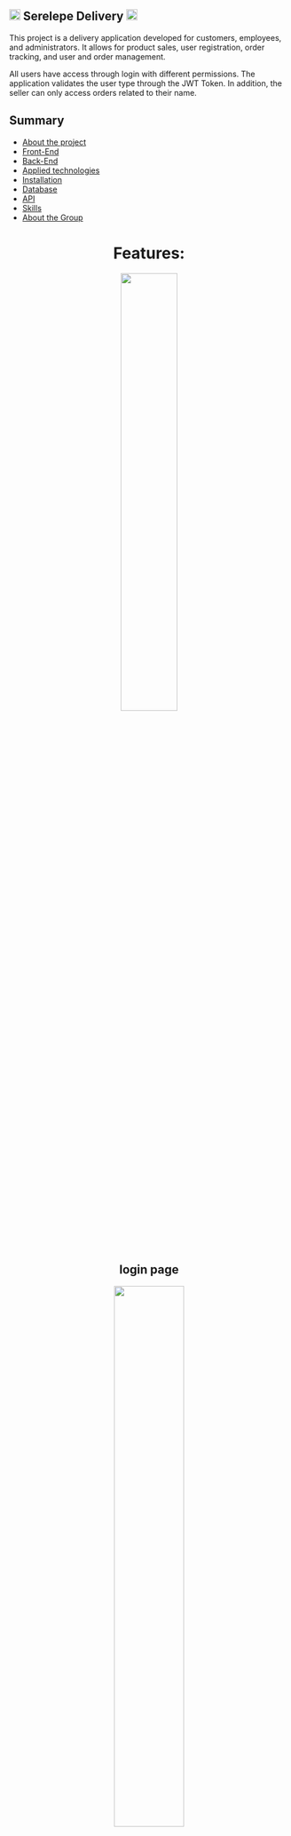 ## <img src="https://github.com/yuzomatoba/serelepe-delivery/assets/108953241/93fe3415-191c-4dd6-b328-d34c7644fbf3" alt="Serelepe Delivery" width="20" height="20"> Serelepe Delivery <img src="https://github.com/yuzomatoba/serelepe-delivery/assets/108953241/93fe3415-191c-4dd6-b328-d34c7644fbf3" alt="Serelepe Delivery" width="20" height="20">



This project is a delivery application developed for customers, employees, and administrators. It allows for product sales, user registration, order tracking, and user and order management.

All users have access through login with different permissions. The application validates the user type through the JWT Token. In addition, the seller can only access orders related to their name.



## Summary

 - [About the project](#sobre-o-projeto)
 - [Front-End](#front-end)
 - [Back-End](#back-end)
 - [Applied technologies](#front-end)
 - [Installation](#instalação)
 - [Database](#banco-de-dados)
 - [API](#api)
 - [Skills](#habilidades)
 - [About the Group](#depoimetos-sobre-o-projeto)
 

<div align="center">

<h1>Features:</h1>

  <img src="image/serelepe-login.png" width="45%" height="45%"/>
  
  <h2>login page</h2>
</div>

<div align="center">

  <img src="image/serelepe-registro-usuario.png" width="50%" height="50%"/>
  
  <h2>customer register</h2>
</div>

<div align="center">

  <img src="image/serelepe-produtos.png" width="50%" height="50%"/>
  
  <h2>products</h2>
</div>

<div align="center">

  <img src="image/serelepe-pedidos.png" width="50%" height="50%"/>
  
  <h2>customer orders</h2>
</div>

<div align="center">

  <img src="image/serelepe-pedidos-vendedor.png" width="50%" height="50%"/>
  
  <h2>seller orders</h2>
</div>

<div align="center">

  <img src="image/serelepe-admin.png" width="50%" height="50%"/>
  
  <h2>admin page</h2>
</div>

## About the project

In this application, our group was responsible for creating and integrating both the back-end and the front-end, creating a beer delivery platform. 🍻

Mr. Serelepe's beer distributor is getting computerized! 🚀 Your business, which was previously focused on a specific location in the city, has started receiving a massive order quantity from other areas, expanding its delivery service. All thanks to the excellent beverage price and the sales team's service.

Now, the distributor has several sale spots in the city to expedite the service in these areas. Each sale spot has its own salesperson responsible.

The old system, which was a set of spreadsheets, no longer meets the business needs due to generating a lot of maintenance, Mr. Serelepe sought our web developer team with an idea for an application that could streamline the team and the customer lives who buy their products. The app is able to:

- 👨‍💻 👩‍💻Access via login: both customers and salespeople, as well as Mr. Serelepe, who manages the system, must have access to the application via login, but with different functions: (1) The customer, who buys from the product list; (2) The salesperson, who approves, prepares, and delivers the orders; (3) The administrator, who manages the application users.

- 🗣 👥 🗣 👥Facilitate communication between customers and salespeople: the customer places an order through the "shopping cart," and the salesperson approves, prepares, and sends the order. When the product is received by the purchaser, they mark the order as "received." Both parties should have details about their orders.

- 🏍If the customer places an order, it should appear in the salesperson's order dashboard after the page refresh. The customer, on the other hand, should have information about their order when the page is refreshed, which means information about whether the order is being prepared or has already been dispatched.

## Front-End

The Front-End was developed using the following tools:
- Axios
- Material UI
- React
- React Router Dom
- React Testing Library


## Back-End
The Back-End was developed using the following tools:
- Javascript
- NodeJS
- ExpressJS
- JWT
- MySQL
- Sequelize
- Mocha
- Chai
- Sinon

## Testing
- RTL
- Chai e Sinon
- Jest

## Installation

🤖 Required commands:

❗️ Note: In this project, the process manager pm2 was the used tool. If you want to understand better what Node process manager is, check the documentation. ❗️



 These are the scripts at the root of the project (~/package.json) and not the individual applications ./front-end/package.json and ./back-end/package.json (All commands should be executed with npm. Ex: npm start):

 - ``start``: Clears the ports ``3000`` e ``3001`` and simulates the initialization in the evaluator. It also prepares the environment by running ``Sequelize`` to restore the test database (ending with -test) and starts the application with ``pm2`` in fork mode (one instance for each application). In this mode, changes are not watched.
 - ``stop``: Stops and deletes the applications running on ``pm2``;
 
 - ``dev``: Clears the ports ``3000`` and ``3001`` and starts the application with  ``pm2``  in fork mode (one instance for each application). In this mode, updates are watched (watch mode).

- ``dev:prestart``: From the root, this command installs dependencies  ``(npm i)`` in the two projects ``(./front-end e ./back-end)`` and runs ``Sequelize`` in ``./back-end`` (remember to configure the .env file in the same directory).

- ``db:reset``: Runs the ``Sequelize`` scripts to restore the development database (ending with ``-dev``). Use this script if you find any issues with your local database.

- ``test <file-names>``: Runs all tests (or a subset if  ``<file-names>`` is specified) using the test database (ending with ``-test``).


## To start the project, follow these steps:

- Create and configure a `.env` file with your environment variables in the back-end directory. Otherwise, the database configuration will use the default values (an example `.env` file is available in the backend's  `src` folder).

- Install the MySQL database and make sure it is running on your computer or in a container.

- Open the terminal in the root folder (`~/delivery_app`) and run the following commands:
    - `npm run db:reset` - This will run the Sequelize scripts and restore the development database.
    - `npm run start` - This will clear ports 3000 and 3001 and start the application.

## Database

For the database, the Sequelize ORM was the used tool, which interfaces with MySQL.

Use the file ``./db.example.sql`` as a reference for creating migrations and seeders.

The ER Diagram can also help you to "visualize" the database.


![Logo](https://raw.githubusercontent.com/tryber/sd-025-a-project-delivery-app/master/assets/readme/erdr.png?token=GHSAT0AAAAAAB5ARU2OO7UX6FS7RBJRXXBKZDGSGGQ)

The database has three default users (customer, seller, and administrator) and eleven beverages. You can use the following credentials to test the application:

- Customer:
  ```
  name: Cliente Zé Birita
  email: zebirita@email.com
  password: $#zebirita#$
  ```

- Seller:
  ```
  name: Fulana Pereira
  email: fulana@deliveryapp.com
  password: fulana@123
  ```

- Admin:
  ```
  name: Delivery App Admin
  email: adm@deliveryapp.com
  password: --adm2@21!!--
  ```

#### MySQL with Docker
To use MySQL with Docker, you need to have Docker installed on your machine. To check if you have Docker installed, open the command prompt and type:
`docker --version`

This command should return something like:
`Docker version 23.0.2`

After having Docker installed, you can create the container with the following command. Remember to change the container name and password:
`docker container run --name delivery-app -e MYSQL_ROOT_PASSWORD=123456 -d -p 3306:3306 mysql:5.7`.

This command will create a MySQL container named `delivery-app`, set the root password to  `123456` and expose the MySQL port 3306 to the local port 3306.


## API

To better understand how the API and the project itself work, the functionalities and development have been divided into five (5) different flows, each with its subdivisions, which together form the application itself.

They are: 
- Common Flow
    -
    - Login: Checks if the database contains the default user accounts.

    - Registration: Should be able to register new users with valid data in the database.
- Customer Flow
    - 
    - Customer Products: It is responsible for the products that the customer added to the cart. It allows adding, removing, modifying, and deleting products from the cart. The customer can also view products and prices.

    - Checkout: Validates the total value of the products added on the product screen, navigates to the checkout screen through the shopping cart button, generates a new order with the presumed total price and random data for use. The user can also view order details and remove items from the cart.

    - Customer Orders: It is possible to see the screen with all the customer's orders with the correct data.

    - Order Details: Contains the customer's order details in order to have the correct sales data.

- Seller Flow
    -
    - Seller Orders: The seller can view the list of all current and previous orders.

    - Order Details: The seller has access to the order details screen to have the correct sales data.

- Order Status Validation
    -
    - The status validation consists of ensuring that the order statuses are changed and reflected for customers and sellers.

- Administrator Flow
    -
    - The administrator flow should allow the registration of customers and sellers, as well as their removal.

   ## Testing the API 
    
    #### POST  `/login`
```
  {
    "email": "zebirita@email.com",
    "password": "$#zebirita#$"
  }
  ```

  **Responses**
  
  Status: 200 OK
  ```
  {
    "name": "Cliente Zé Birita",
    "email": "zebirita@email.com",
    "role": "customer",
    "token": "jsonwebtoken"
  }
  ```
  
  Status: 400 Bad Request
  ```
  {
    "message": "Invalid empty fields"
  }
  ```
  ```
  {
    "message": "Invalid email"
  }
  ```
  ```
  {
    "message": "Password must have at least 6 characters"
  }
  ```
  
  Status: 401 Unauthorized
  ```
  {
    "message": "Incorrect password"
  }
  ```
  
  Status: 404 Not Found
  ```
  {
    "message": "User not found"
  }
  ```
#### POST `/register`

  
  **Parameter Value Example**
  ```
  {
    "name": "João Silva",
    "email": "joao@email.com",
    "password": "123456"
  }
  ```

  



  **Responses**
  
  Status: 201 Created  
  ```
  {
    "name": "João Silva",
    "email": "joao@email.com",
    "role": "customer",
    "token": "jsonwebtoken"
  }
  ```
  
  Status: 400 Bad Request
  ```
  {
    "message": "Invalid empty fields"
  }
  ```
  ```
  {
    "message": "Username must have at least 12 characters"
  }
  ```
  ```
  {
    "message": "Invalid email"
  }
  ```
  ```
  {
    "message": "Password must have at least 6 characters"
  }
  ```
  
  Status: 409 Conflict
  ```
  {
    "message": "User already exist"
  }
  ```

#### GET `/seller`
  
  **Responses**
  
  Status: 200 OK
  ```
  [
    {
      "id": 2,
      "name": "Fulana Pereira"
    }
  ]
  ```
#### POST `/sale`

  **Parameter Value Examples**
  ```
  {
    "cart": [
      {
        "id": 1,
        "name": "Skol Lata 250ml",
        "quantity": 2,
        "unityPrice": 2.30,
        "subTotal": 4.60
      },
      {
        "id": 2,
        "name": "Heineken 600ml",
        "quantity": 1,
        "unityPrice": 1.20,
        "subTotal": 1.20
      }
    ],
    "totalPrice": 88.8,
    "sellerId": 1,
    "deliveryAddress": "R. Ficticia, Em Algum Lugar, AL",
    "deliveryNumber": 121,
    "userEmail": "zebirita@email.com"
  }
  ```


  **Responses**
  
  Status: 201 Created
  ```
  {
    "saleId": 1
  }
  ```
  #### PUT /sale/orders

  Order status:
  - "Pendente"
  - "Preparando"
  - "Em Trânsito"
  - "Entregue"
    
 
  **Parameter Value Example**
  ```
  {
    "saleId": 1, 
    "status": "Preparando"
  }
  ```
  

  **Response**
  
  Status: 200 OK
  ```
  [
    1   // saleId
  ]
  ```

  **Responses**
  #### GET
  Status: 200 OK
  ```
  [
    {
      "saleDate": "2023-05-18 16:23:10 +00:00",
      "id": 1,
      "status": "Preparando",
      "totalPrice": "88.80",
      "deliveryAddress": "R. Ficticia, Em Algum Lugar, AL"
    },
    {
      "saleDate": "2023-05-18 16:23:10 +00:00",
      "id": 2,
      "status": "Pendente",
      "totalPrice": "88.80",
      "deliveryAddress": "R. Ficticia, Em Algum Lugar, AL"
    }
  ]
  ```

  **Responses**
  #### GET /costumer/products
  Status: 200 OK
  ```
  [
    {
      "saleId": 2,
      "productId": 1,
      "quantity": 2,
      "product": {
        "id": 1,
        "name": "Skol Lata 250ml",
        "price": "2.20"
      },
      "sale": {
        "saleDate": "2023-05-18 16:23:10 +00:00",
        "userId": 3,
        "sellerId": 1,
        "totalPrice": "88.80",
        "deliveryAddress": "R. Ficticia, Em Algum Lugar, AL",
        "deliveryNumber": "121",
        "status": "Pendente",
        "seller_id": 1
      }
    },
    {
      "saleId": 2,
      "productId": 2,
      "quantity": 1,
      "product": {
        "id": 2,
        "name": "Heineken 600ml",
        "price": "7.50"
      },
      "sale": {
        "saleDate": "2023-05-18 16:23:10 +00:00",
        "userId": 3,
        "sellerId": 1,
        "totalPrice": "88.80",
        "deliveryAddress": "R. Ficticia, Em Algum Lugar, AL",
        "deliveryNumber": "121",
        "status": "Pendente",
        "seller_id": 1
      }
    }
  ]
  ```

#### GET `/users`

  **Responses**
  
  Status: 200 OK
  ```
  [
    {
      "id": 1,
      "name": "Skol Lata 250ml",
      "price": "2.20",
      "url_image": "http://localhost:3001/images/skol_lata_350ml.jpg"
    },
    {
      "id": 2,
      "name": "Heineken 600ml",
      "price": "7.50",
      "url_image": "http://localhost:3001/images/heineken_600ml.jpg"
    },
    ...
  ]
  ```

  #### GET `/products`
  
  **Header Parameters**
  ```
  Authorization: JsonWebToken
  ```


  **Responses**
  
  Status: 200 OK
  ```
  [
    {
      "id": 1,
      "name": "Skol Lata 250ml",
      "price": "2.20",
      "url_image": "http://localhost:3001/images/skol_lata_350ml.jpg"
    },
    {
      "id": 2,
      "name": "Heineken 600ml",
      "price": "7.50",
      "url_image": "http://localhost:3001/images/heineken_600ml.jpg"
    },
    ...
  ]
  ```
  Status: 404 Not Found
  ```
  {
    "message": "Token not found"
  }
  ```
  ```
  {
    "message": "Expired or invalid token"
  }
  ```

#### `/admin`
#### GET

  **Header Parameters**
  ```
  Authorization: JsonWebToken
  ```


  **Responses**
  
  Status: 200 OK
  ```
  [
    {
      "id": 2,
      "name": "Fulana Pereira",
      "email": "fulana@deliveryapp.com",
      "role": "seller"
    },
    {
      "id": 3,
      "name": "Cliente Zé Birita",
      "email": "zebirita@email.com",
      "role": "customer"
    }
  ]
  ```
  
  Status: 401 Unauthorized
  ```
  {
    "message": "Unauthorized"
  }
  ```
  
  Status: 404 Not Found
  ```
  {
    "message": "Token not found"
  }
  ```
  ```
  {
    "message": "Expired or invalid token"
  }
  ```
  #### POST
 
  **Header Parameters**
  ```
  Authorization: JsonWebToken
  ```



  **Parameter Value Example**
  ```
  {
    "name": "João Silva",
    "email": "joao@email.com",
    "password": "123456"
  }
  ```

  

  **Responses**
  
  Status: 201 Created  
  ```
  {
    "name": "João Silva",
    "email": "joao@email.com",
    "role": "customer",
    "token": "jsonwebtoken"
  }
  ```
  
  Status: 400 Bad Request
  ```
  {
    "message": "Invalid empty fields"
  }
  ```
  ```
  {
    "message": "Username must have at least 12 characters"
  }
  ```
  ```
  {
    "message": "Invalid email"
  }
  ```
  ```
  {
    "message": "Password must have at least 6 characters"
  }
  ```
   
  Status: 401 Unauthorized
  ```
  {
    "message": "Unauthorized"
  }
  ```
  
  Status: 404 Not Found
  ```
  {
    "message": "Token not found"
  }
  ```
  ```
  {
    "message": "Expired or invalid token"
  }
  ```
  
  Status: 409 Conflict
  ```
  {
    "message": "User already exist"
  }
  ```
  
  **Header Parameters**
  ```
  Authorization: JsonWebToken
  ```
  
   #### DELETE /admin/:id
  
  **Responses**
  
  Status: 201 Created
  ```

  ```
  
  Status: 401 Unauthorized
  ```
  {
    "message": "Unauthorized"
  }
  ```
  
  Status: 404 Not Found
  ```
  {
    "message": "Token not found"
  }
  ```
  ```
  {
    "message": "Expired or invalid token"
  }
  ```




## Skills:
#### Backend Skills:

    - Dockerizing apps, network, volume, and compose;
    - Data modeling with MySQL using Sequelize;
    - Creating and associating tables using Sequelize models;
    - Building a REST API with endpoints to consume the created models;
    - Building a CRUD with Node.js, using an ORM;
    - JWT for security validations
    
    ## Skills:
#### Frontend Skills:

    - JavaScript with React and React Hooks;
    - Context API for global state management;
    - Material UI for customization and CSS;
    - Local Storage for saving persistent data in the browser;
    - Axios for fetching data from the backend;
    - React Router for routing

##### Softskills:
    - Teamwork;
    - Agile methodologies
    - Scrum
    - Kanban
    - Communication
## About the Group
The Delivery App was created in group and it was the Backend module final project. Its main target was to work on soft skills and simulate a work environment with different people collaborating on it.

This project provided us to cooperate to colleagues and see new ways to work in group, using agile methodologies. Communication was essential to carry out this project, and we can proudly say that it was successful in its delivery.

The group is composed of the following developers:

    - Gabriel Palhares  (group leader)
    - Yuzo Matoba
    - Victor Alejandro Cabral Orellana

##### Testimonials about the project

- Gabriel's Testimonial: Developing the Serelepe Delivery project represented a great personal challenge for me since it was my first full-stack project developed from scratch. Thanks to the collaboration of my team, we managed to complete the development within the stipulated deadline. This journey provided a series of valuable technical learnings and proved to be an excellent opportunity to improve my soft skills. I would like to express my deep gratitude to my colleagues, Yuzo and Victor, for their joint work and dedication throughout the process. Yuzo played a key role in front-end development, using the Context API to ensure the proper functioning of our project. And Victor, with his incredible work on the back-end, using the MSC model, contributed significantly to the achieved success. Once again, I would like to thank both of them for their effort and dedication, which were essential to completing our project.

- Yuzo's Testimonial: Working with Gabriel and Victor provided an understanding of different perspectives of logical thinking, expanding my scope in relation to different ways of achieving the same result. Gabriel's previous programming experience and his empathy were fundamental for his leadership to guide us in achieving the established goals. As for Victor, his sense of responsibility and camaraderie contributed immensely to keep us synchronized and follow an almost uniform workflow. The time management tool (Agile Methodology) we used was Trello to organize and perform the steps according to each member's responsibility and time. Gratitude to my colleagues and friends for the incredible work they developed with me. They were exceptional and great partners in this project, of which I am very proud.

- Victor's Testimonial: This group project was quite challenging at first. I had never worked with Gabriel or Yuzo before, so I was very excited to do this project with them. I can say it was one of the best decisions I made, to carry out this project with two great developers like them, added a lot to my knowledge in both hardskills and softskills. It was definitely the most enjoyable project and the one where I learned the most during my time at Trybe. I just have to thank my colleagues for these intense 13 days of the project!
## Group Member Contacts

#### Gabriel's Contact
- Email: devpalhares@gmail.com
- LinkedIn: https://www.linkedin.com/in/devpalhares/
- Github: https://github.com/GPalhares

#### Victor's Contact
- Email: victor_cabral_o@hotmail.com
- LinkedIn: https://www.linkedin.com/in/victor-alejandro-orellana/
- Github: https://github.com/mendokusaiiii

#### Yuzo's Contact
- Email: fabioymatoba@uol.com.br
- LinkedIn: https://www.linkedin.com/in/fabio-yuzo
- Github: https://github.com/yuzomatoba 
